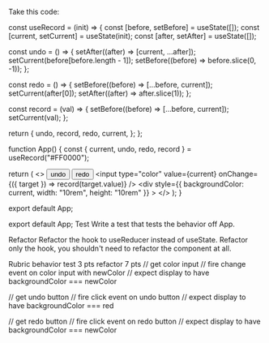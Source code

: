 Take this code:

const useRecord = (init) => {
  const [before, setBefore] = useState([]);
  const [current, setCurrent] = useState(init);
  const [after, setAfter] = useState([]);

  const undo = () => {
    setAfter((after) => [current, ...after]);
    setCurrent(before[before.length - 1]);
    setBefore((before) => before.slice(0, -1));
  };

  const redo = () => {
    setBefore((before) => [...before, current]);
    setCurrent(after[0]);
    setAfter((after) => after.slice(1));
  };

  const record = (val) => {
    setBefore((before) => [...before, current]);
    setCurrent(val);
  };

  return {
    undo,
    record,
    redo,
    current,
  };
};

function App() {
  const { current, undo, redo, record } = useRecord("#FF0000");

  return (
    <>
      <button onClick={undo}>undo</button>
      <button onClick={redo}>redo</button>
      <input
        type="color"
        value={current}
        onChange={({ target }) => record(target.value)}
      />
      <div
        style={{ backgroundColor: current, width: "10rem", height: "10rem" }}
      ></div>
    </>
  );
}

export default App;

export default App;
Test
Write a test that tests the behavior off App.

Refactor
Refactor the hook to useReducer instead of useState. Refactor only the hook, you shouldn't need to refactor the component at all.

Rubric
behavior test 3 pts
refactor 7 pts
// get color input
// fire change event on color input with newColor
// expect display to have backgroundColor === newColor

// get undo button
// fire click event on undo button
// expect display to have backgroundColor === red

// get redo button
// fire click event on redo button
// expect display to have backgroundColor === newColor